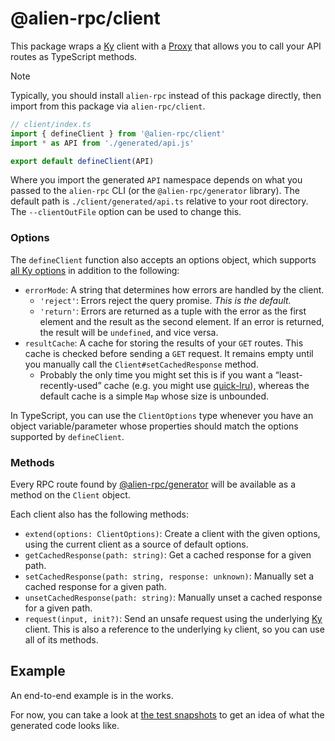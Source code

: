 # @alien-rpc/client

This package wraps a [Ky](https://github.com/sindresorhus/ky) client with a [Proxy](https://developer.mozilla.org/en-US/docs/Web/JavaScript/Reference/Global_Objects/Proxy) that allows you to call your API routes as TypeScript methods.

> [!NOTE]
> Typically, you should install `alien-rpc` instead of this package directly, then import from this package via `alien-rpc/client`.

```ts
// client/index.ts
import { defineClient } from '@alien-rpc/client'
import * as API from './generated/api.js'

export default defineClient(API)
```

Where you import the generated `API` namespace depends on what you passed to the `alien-rpc` CLI (or the `@alien-rpc/generator` library). The default path is `./client/generated/api.ts` relative to your root directory. The `--clientOutFile` option can be used to change this.

### Options

The `defineClient` function also accepts an options object, which supports [all Ky options](https://github.com/sindresorhus/ky?tab=readme-ov-file#options) in addition to the following:

- `errorMode`: A string that determines how errors are handled by the client.
  - `'reject'`: Errors reject the query promise. _This is the default._
  - `'return'`: Errors are returned as a tuple with the error as the first element and the result as the second element. If an error is returned, the result will be `undefined`, and vice versa.
- `resultCache`: A cache for storing the results of your `GET` routes. This cache is checked before sending a `GET` request. It remains empty until you manually call the `Client#setCachedResponse` method.
  - Probably the only time you might set this is if you want a “least-recently-used” cache (e.g. you might use [quick-lru](https://github.com/sindresorhus/quick-lru)), whereas the default cache is a simple `Map` whose size is unbounded.

In TypeScript, you can use the `ClientOptions` type whenever you have an object variable/parameter whose properties should match the options supported by `defineClient`.

### Methods

Every RPC route found by [@alien-rpc/generator](https://github.com/alloc/alien-rpc/tree/master/packages/generator) will be available as a method on the `Client` object.

Each client also has the following methods:

- `extend(options: ClientOptions)`: Create a client with the given options, using the current client as a source of default options.
- `getCachedResponse(path: string)`: Get a cached response for a given path.
- `setCachedResponse(path: string, response: unknown)`: Manually set a cached response for a given path.
- `unsetCachedResponse(path: string)`: Manually unset a cached response for a given path.
- `request(input, init?)`: Send an unsafe request using the underlying [Ky](https://github.com/sindresorhus/ky) client. This is also a reference to the underlying `ky` client, so you can use all of its methods.

## Example

An end-to-end example is in the works.

For now, you can take a look at [the test snapshots](https://github.com/alloc/alien-rpc/tree/master/test/generator/__snapshots__) to get an idea of what the generated code looks like.
